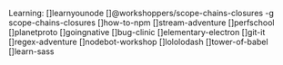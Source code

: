 Learning:
[]learnyounode
[]@workshoppers/scope-chains-closures -g scope-chains-closures
[]how-to-npm
[]stream-adventure
[]perfschool
[]planetproto
[]goingnative
[]bug-clinic
[]elementary-electron
[]git-it
[]regex-adventure
[]nodebot-workshop
[]lololodash
[]tower-of-babel
[]learn-sass
